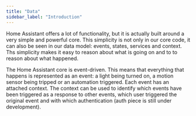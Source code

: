 ```yaml
---
title: "Data"
sidebar_label: "Introduction"
---
```


Home Assistant offers a lot of functionality, but it is actually built around a very simple and powerful core. This simplicity is not only in our core code, it can also be seen in our data model: events, states, services and context. Ths simplicity makes it easy to reason about what is going on and to to reason about what happened.

The Home Assistant core is event-driven. This means that everything that happens is represented as an event: a light being turned on, a motion sensor being tripped or an automation triggered. Each event has an attached context. The context can be used to identify which events have been triggered as a response to other events, which user triggered the original event and with which authentication (auth piece is still under development).
